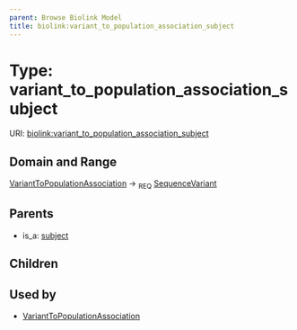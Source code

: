 ```yaml
---
parent: Browse Biolink Model
title: biolink:variant_to_population_association_subject
---
```


# Type: variant_to_population_association_subject




URI: [biolink:variant_to_population_association_subject](https://w3id.org/biolink/vocab/variant_to_population_association_subject)



## Domain and Range

[VariantToPopulationAssociation](VariantToPopulationAssociation.md) ->  <sub>REQ</sub> [SequenceVariant](SequenceVariant.md)

## Parents

 *  is_a: [subject](subject.md)

## Children


## Used by

 * [VariantToPopulationAssociation](VariantToPopulationAssociation.md)
